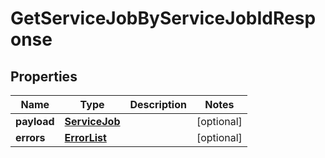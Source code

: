 # GetServiceJobByServiceJobIdResponse

## Properties
Name | Type | Description | Notes
------------ | ------------- | ------------- | -------------
**payload** | [**ServiceJob**](ServiceJob.md) |  |  [optional]
**errors** | [**ErrorList**](ErrorList.md) |  |  [optional]
